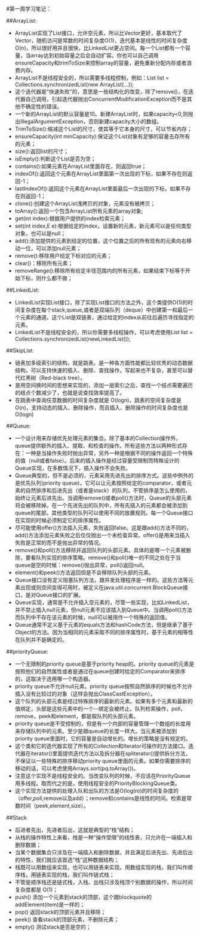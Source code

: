 
#第一周学习笔记：

##ArrayList:
- ArrayList实现了List接口，允许空元素，所以比Vector更好，基本取代了Vector，随机访问是常数的时间复杂度O(1)，迭代基本是线性的时间复杂度O(n)，所以很好用并且很快，比LinkedList更占空间。每一个List都有一个容量，当array达到初始容量之后会自动扩容。你也可以自己调用ensureCapacity和trimToSize来控制array的容量，避免重新分配内存或者浪费内存。
- ArrayList不是线程安全的，所以需要多线程控制，例如：List list = Collections.synchronizedList(new ArrayList(...));
- 这个迭代器是“快速失败”的，意思是一些结构化的改变，除了remove()，在迭代器自己调用，引起迭代器抛出ConcurrentModificationException而不是其他不确定性的错误。
- 一个新的ArrayList的默认容量是10。新建ArrayList时，如果capacity<0,则抛出IllegalArgumentException，否则新建capacity大小的数组。
- TrimToSize():缩减这个List的尺寸，使其等于它本身的尺寸，可以节省内存；
- ensureCapacity(int minCapacity):保证这个List对象有足够的容量去存所有的元素；
- size():返回list的尺寸；
- isEmpty():判断这个List是否为空；
- contains():如果元素在ArrayList里面存在，则返回true；
- indexOf():返回这个元素在ArrayList里面第一次出现的下标，如果不存在则返回-1；
- lastIndexOf():返回这个元素在ArrayList里面最后一次出现的下标，如果不存在则返回-1；
- clone():创建这个ArrayList浅拷贝的对象，元素没有被拷贝；
- toArray():返回一个包含ArrayList所有元素的array对象;
- get(int index):根据用户提供的index检索元素；
- set(int index,E e):根据给定的index，设置新的元素，新元素可以是任何类型对象，也可以是null；
- add():添加提供的元素到给定的位置，这个位置之后的所有现有的元素向右移动一位，可以添加null元素；
- remove():移除用户给定下标对应的元素；
- clear()：移除所有元素；
- removeRange():移除所有给定半径范围内的所有元素，如果结束下标等于开始下标，则什么都不做；

##LinkedList:
- LinkedList实现List接口，除了实现List接口的方法之外，这个类提供O(1)的时间复杂度在每个stack,queue,或者是双端队列（deque）中创建第一和最后一个元素的通道。这个List是双链表，通过给定的index从前往后遍历寻找指定的元素。
- LinkedList不是线程安全的，所以你需要多线程操作，可以考虑使用List list = Collections.synchronizedList(newLinkedList());

##SkipList:
- 链表加多级索引的结构，就是跳表。是一种各方面性能都比较优秀的动态数据结构，可以支持快速的插入、删除、查找操作，写起来也不复杂，甚至可以替代红黑树（Red-black tree）。
- 是用空间换时间的思想来实现的，添加一层索引之后，查找一个结点需要遍历的结点个数减少了，也就是说查找效率提高了。
- 在跳表中查询任意数据的时间复杂度就是 O(logn)，跳表的空间复杂度是 O(n)，支持动态的插入、删除操作，而且插入、删除操作的时间复杂度也是 O(logn)

##Queue:
- 一个设计用来存储优先处理元素的集合。除了基本的Collection操作外，queue提供额外的插入、提取、和检查的操作。所有这些方法以两种形式存在：一种是当操作失败时抛出异常，另外一种是根据不同的操作返回一个特殊的值（null或者false）。后来的插入操作是经过容量受限制而特殊设计的Queue实现，在多数情况下，插入操作不会失败。
- Queue典型的，但不是必须的，元素采用先进先出的排序方式。这些中例外的是优先队列(priority queue)，它可以让元素按照给定的comparator，或者元素的自然排序和后进先出（或者是stack）的队列，不管排序是怎么使用的，始终让元素后进先出。当调用remove()或者poll()方法时，Queue的头部元素将会被移除掉。在一个先进先出的队列中，所有先插入的元素都会被添加到queue的尾部。其他类型的队列可以使用不同的放置规则。每一个Queue接口在实现的时候必须制定它的排序属性。
- 尽可能使用offer()方法插入元素，失败返回false。这是跟add()方法不同的，add()方法添加元素失败之后仅仅抛出一个未检查异常。offer()是用来当插入失败是正常的而不是抛出异常的情况。
- remove()和poll()方法移除并返回队列的头部元素。具体的是哪一个元素被删除，要看队列实现的排序策略。remove()和poll()唯一的不同之处在于当queue是空的时候：remove()抛出异常，poll()返回null。
- element()和peek()方法返回但是不会移除队列头部的元素。
- Queue接口没有定义阻塞队列方法，跟并发处理程序是一样的。这些方法等元素出现或则空间变得可用时，被定义在java.util.concurrent.BlockQueue接口，是对Queue接口的扩展。
- Queue实现，通常是不允许插入空元素的，尽管一些实现，比如LinkedList，并不禁止插入null元素，但null元素不应该插入到Queue中。当调用poll()方法而队列中不存在该元素的时候，null可以被用作一个特殊的返回值。
- Queue通常不定义基于元素的equals方法和hashCode方法，但是继承了基于Object的方法。因为当相同的元素采取不同的排序属性时，基于元素的相等性在队列并不是确定的。

##priorityQueue:
- 一个无限制的priority queue是基于priority heap的。priority queue的元素是按照他们的自然属性或者是通过在queue创建时给定的Comparator来排序的，这取决于选用哪一个构造器。
- priority queue不允许null元素。priority queue按照自然排序的时候也不允许插入没有比较过的对象（这样会抛出ClassCastException）。
- 这个队列的头部元素是经过特殊排序的最新的元素。如果有多个元素和最新的值绑定，头部是这些元素中的一个--绑定会被终止。队列检索操作，poll，remove，peek和element，都是取队列的头部元素。
- priority queue是不受控制的，但是有一个内部的容量管理一个数组的长度用来存储队列中的元素。至少是跟queue的长度一样大。当元素被添加到priority queue里面时，它的容量是自动增长的。增长的策略是没有规定的。
- 这个类和它的迭代器实现了所有的Collection和Iterator可操作的方法接口。迭代器在iterator()里面提供迭代方法以及拆分器在spliterator()提供拆分方法，不保证以一些特殊的排序移动priority queue里面的元素。如果你需要排序的移动的话，可以考虑使用Arrays.sort(pq.toArray())。
- 注意这个实现不是线程安全的。当改变队列的时候，不应该在PriorityQueue用多线程。取而代之的是，使用线程安全的PriorityBlockingQueue类。
- 这个实现方法提供的处理入队和出队的方法是O(log(n))的时间复杂度的（offer,poll,remove以及add）；remove和contains是线性的时间。检索是常数时间（peek,element,size）。

##Stack
- 后进者先出，先进者后出，这就是典型的“栈”结构；
- 从栈的操作特性上来看，栈是一种“操作受限”的线性表，只允许在一端插入和删除数据；
- 当某个数据集合只涉及在一端插入和删除数据，并且满足后进先出、先进后出的特性，我们就应该首选“栈”这种数据结构；
- 栈既可以用数组来实现，也可以用链表来实现。用数组实现的栈，我们叫作顺序栈，用链表实现的栈，我们叫作链式栈；
- 不管是顺序栈还是链式栈，入栈、出栈只涉及栈顶个别数据的操作，所以时间复杂度都是 O(1)；
- push() 添加一个元素到stack的顶部，这个跟blockquote的addElement(item)是一样的；
- pop() 返回stack的顶部元素并且移除；
- peek() 查看stack的顶部元素，不删除元素；
- empty() 测试stack是否是空的；



